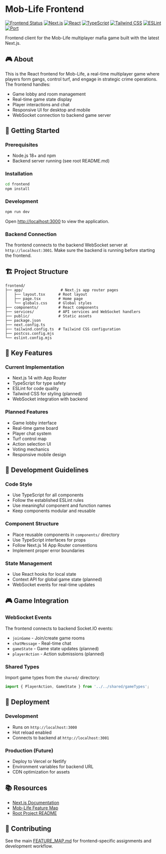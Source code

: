 # Mob-Life Frontend

[![Frontend Status](https://img.shields.io/badge/Frontend-Active-success)](https://github.com/Nom-nom-hub/mob-life)
[![Next.js](https://img.shields.io/badge/Next.js-latest-000000?logo=next.js&logoColor=white)](https://nextjs.org/)
[![React](https://img.shields.io/badge/React-18+-61DAFB?logo=react&logoColor=white)](https://reactjs.org/)
[![TypeScript](https://img.shields.io/badge/TypeScript-007ACC?logo=typescript&logoColor=white)](https://www.typescriptlang.org/)
[![Tailwind CSS](https://img.shields.io/badge/Tailwind_CSS-38B2AC?logo=tailwind-css&logoColor=white)](https://tailwindcss.com/)
[![ESLint](https://img.shields.io/badge/ESLint-4B32C3?logo=eslint&logoColor=white)](https://eslint.org/)
[![Port](https://img.shields.io/badge/Port-3000-blue)](http://localhost:3000)

Frontend client for the Mob-Life multiplayer mafia game built with the latest Next.js.

## 🎮 About

This is the React frontend for Mob-Life, a real-time multiplayer game where players form gangs, control turf, and engage in strategic crime operations. The frontend handles:

- Game lobby and room management
- Real-time game state display
- Player interactions and chat
- Responsive UI for desktop and mobile
- WebSocket connection to backend game server

## 🚀 Getting Started

### Prerequisites
- Node.js 18+ and npm
- Backend server running (see root README.md)

### Installation

```bash
cd frontend
npm install
```

### Development

```bash
npm run dev
```

Open [http://localhost:3000](http://localhost:3000) to view the application.

### Backend Connection

The frontend connects to the backend WebSocket server at `http://localhost:3001`. Make sure the backend is running before starting the frontend.

## 🏗️ Project Structure

```
frontend/
├── app/                 # Next.js app router pages
│   ├── layout.tsx      # Root layout
│   ├── page.tsx        # Home page
│   └── globals.css     # Global styles
├── components/         # React components
├── services/           # API services and WebSocket handlers
├── public/             # Static assets
├── package.json
├── next.config.ts
├── tailwind.config.ts  # Tailwind CSS configuration
├── postcss.config.mjs
└── eslint.config.mjs
```

## 🎯 Key Features

### Current Implementation
- Next.js 14 with App Router
- TypeScript for type safety
- ESLint for code quality
- Tailwind CSS for styling (planned)
- WebSocket integration with backend

### Planned Features
- Game lobby interface
- Real-time game board
- Player chat system
- Turf control map
- Action selection UI
- Voting mechanics
- Responsive mobile design

## 🔧 Development Guidelines

### Code Style
- Use TypeScript for all components
- Follow the established ESLint rules
- Use meaningful component and function names
- Keep components modular and reusable

### Component Structure
- Place reusable components in `components/` directory
- Use TypeScript interfaces for props
- Follow Next.js 14 App Router conventions
- Implement proper error boundaries

### State Management
- Use React hooks for local state
- Context API for global game state (planned)
- WebSocket events for real-time updates

## 🎮 Game Integration

### WebSocket Events
The frontend connects to backend Socket.IO events:
- `joinGame` - Join/create game rooms
- `chatMessage` - Real-time chat
- `gameState` - Game state updates (planned)
- `playerAction` - Action submissions (planned)

### Shared Types
Import game types from the `shared/` directory:
```typescript
import { PlayerAction, GameState } from '../../shared/gameTypes';
```

## 🚀 Deployment

### Development
- Runs on `http://localhost:3000`
- Hot reload enabled
- Connects to backend at `http://localhost:3001`

### Production (Future)
- Deploy to Vercel or Netlify
- Environment variables for backend URL
- CDN optimization for assets

## 📚 Resources

- [Next.js Documentation](https://nextjs.org/docs)
- [Mob-Life Feature Map](../FEATURE_MAP.md)
- [Root Project README](../README.md)

## 🤝 Contributing

See the main [FEATURE_MAP.md](../FEATURE_MAP.md) for frontend-specific assignments and development workflow.
